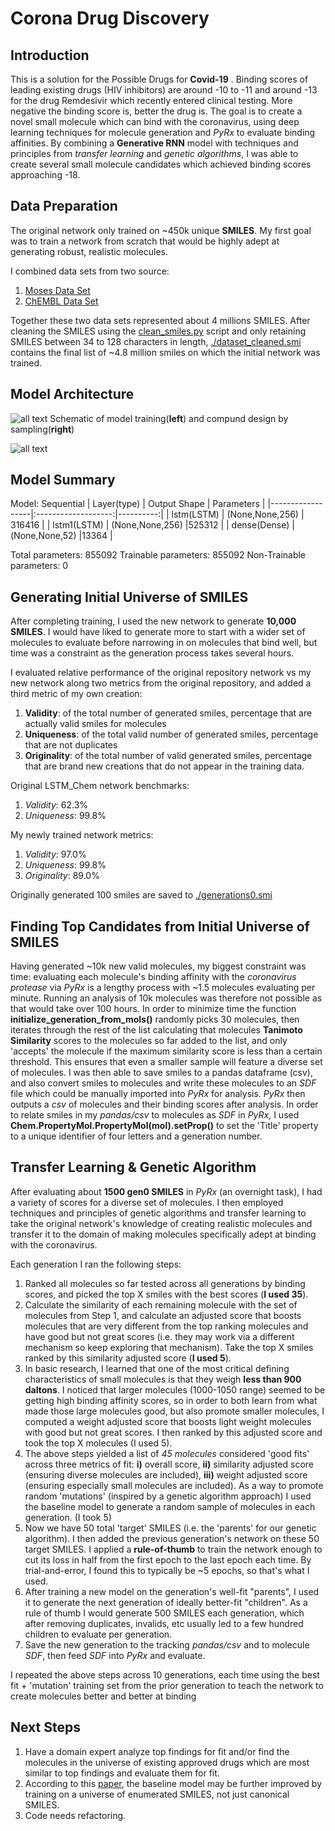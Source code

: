 # Corona Drug Discovery


## Introduction
This is a solution for the Possible Drugs for **Covid-19** . Binding scores of leading existing drugs (HIV inhibitors) are around -10 to -11  and around -13 for the drug Remdesivir which recently entered clinical testing. More negative the binding score is, better the drug is. The goal is to create a novel small molecule which can bind with the coronavirus, using deep learning techniques for molecule generation and *PyRx* to evaluate binding affinities. By combining a **Generative RNN** model with techniques and principles from *transfer learning* and *genetic algorithms*, I was able to create several small molecule candidates which achieved binding scores approaching -18.

## Data Preparation

The original network only trained on ~450k unique **SMILES**. My first goal was to train a network from scratch that would be highly adept at generating robust, realistic molecules.

I combined data sets from two source:

 1. [Moses Data Set]([https://github.com/molecularsets/moses](https://github.com/molecularsets/moses))
 2. [ChEMBL Data Set]([https://www.ebi.ac.uk/chembl/](https://www.ebi.ac.uk/chembl/))
 
Together these two data sets represented about 4 millions SMILES. After cleaning the SMILES using the [clean_smiles.py]([https://github.com/Luckygyana/Corona-Drug-Discovery/blob/master/clean_smiles.py](https://github.com/Luckygyana/Corona-Drug-Discovery/blob/master/clean_smiles.py)) script and only retaining SMILES between 34 to 128 characters in length, [./dataset_cleaned.smi]([https://github.com/Luckygyana/Corona-Drug-Discovery/blob/master/dataset_cleaned.smi](https://github.com/Luckygyana/Corona-Drug-Discovery/blob/master/dataset_cleaned.smi)) contains the final list of ~4.8 million smiles on which the initial network was trained.

 
## Model Architecture
![all text](https://onlinelibrary.wiley.com/cms/asset/e8c33e80-1633-4bfc-86da-7078c633b74c/minf201700111-toc-0001-m.jpg)
Schematic of model training(**left**) and compund design by sampling(**right**)




![all text](https://miro.medium.com/max/670/1*oa8X-Rn9AtmO2ZBEg76DTg.jpeg)

## Model Summary 
Model: Sequential
| Layer(type)      | Output Shape     | Parameters    |
|------------------|:-------------------:|----------:|
| lstm(LSTM)       | (None,None,256)   | 316416       |
| lstm1(LSTM)     | (None,None,256) |525312 |
| dense(Dense)    |(None,None,52)  |13364  |


Total parameters: 855092
Trainable parameters: 855092
Non-Trainable parameters: 0

## Generating Initial Universe of SMILES

After completing training, I used the new network to generate **10,000 SMILES**. I would have liked to generate more to start with a wider set of molecules to evaluate before narrowing in on molecules that bind well, but time was a constraint as the generation process takes several hours.

I evaluated relative performance of the original repository network vs my new network along two metrics from the original repository, and added a third metric of my own creation:
  1.  **Validity**: of the total number of generated smiles, percentage that are actually valid smiles for molecules
  2.  **Uniqueness**: of the total valid number of generated smiles, percentage that are not duplicates 
  3.  **Originality**: of the total number of valid generated smiles, percentage that are brand new creations that do not appear in the training data.
 
 Original LSTM_Chem network benchmarks: 
 1. *Validity*: 62.3% 
 2. *Uniqueness*: 99.8% 

My newly trained network metrics: 
1. *Validity*: 97.0% 
2. *Uniqueness*: 99.8% 
3. *Originality*: 89.0% 

Originally generated 100 smiles are saved to [./generations0.smi]([https://github.com/Luckygyana/Corona-Drug-Discovery/blob/master/generations0.smi](https://github.com/Luckygyana/Corona-Drug-Discovery/blob/master/generations0.smi))

## Finding Top Candidates from Initial Universe of SMILES

Having generated ~10k new valid molecules, my biggest constraint was time: evaluating each molecule's binding affinity with the *coronavirus protease* via *PyRx* is a lengthy process with ~1.5 molecules evaluating per minute. Running an analysis of 10k molecules was therefore not possible as that would take over 100 hours. In order to minimize time the function **initialize_generation_from_mols()** randomly picks 30 molecules, then iterates through the rest of the list calculating that molecules **Tanimoto Similarity** scores to the molecules so far added to the list, and only 'accepts' the molecule if the maximum similarity score is less than a certain threshold. This ensures that even a smaller sample will feature a diverse set of molecules. I was then able to save smiles to a pandas dataframe (csv), and also convert smiles to molecules and write these molecules to an *SDF* file which could be manually imported into *PyRx* for analysis. *PyRx* then outputs a *csv* of molecules and their binding scores after analysis. In order to relate smiles in my *pandas/csv* to molecules as *SDF* in *PyRx,* I used **Chem.PropertyMol.PropertyMol(mol).setProp()** to set the 'Title' property to a unique identifier of four letters and a generation number.


## Transfer Learning & Genetic Algorithm

After evaluating about **1500 gen0 SMILES** in *PyRx* (an overnight task), I had a variety of scores for a diverse set of molecules. I then employed techniques and principles of genetic algorithms and transfer learning to take the original network's knowledge of creating realistic molecules and transfer it to the domain of making molecules specifically adept at binding with the coronavirus.

Each generation I ran the following steps:

 1. Ranked all molecules so far tested across all generations by binding scores, and picked the top X smiles with the best scores (**I used 35**).
 2. Calculate the similarity of each remaining molecule with the set of molecules from Step 1, and calculate an adjusted score that boosts molecules that are very different from the top ranking molecules and have good but not great scores (i.e. they may work via a different mechanism so keep exploring that mechanism). Take the top X smiles ranked by this similarity adjusted score (**I used 5**).
 3. In basic research, I learned that one of the most critical defining characteristics of small molecules is that they weigh **less than 900 daltons**. I noticed that larger molecules (1000-1050 range) seemed to be getting high binding affinity scores, so in order to both learn from what made those large molecules good, but also promote smaller molecules, I computed a weight adjusted score that boosts light weight molecules with good but not great scores. I then ranked by this adjusted score and took the top X molecules (I used 5).
 4. The above steps yielded a list of *45 molecules* considered 'good fits' across three metrics of fit: 
	 **i)** overall score, 
	 **ii)** similarity adjusted score (ensuring diverse molecules are included), 
	**iii)** weight adjusted score (ensuring especially small molecules are included).
	 As a way to promote random 'mutations' (inspired by a genetic algorithm approach) I used the baseline model to generate a random sample of molecules in each generation. (I took 5)
  5. Now we have 50 total 'target' SMILES (i.e. the 'parents' for our genetic algorithm). I then added the previous generation's network on these 50 target SMILES. I applied a **rule-of-thumb** to train the network enough to cut its loss in half from the first epoch to the last epoch each time. By trial-and-error, I found this to typically be ~5 epochs, so that's what I used. 
  6. After training a new model on the generation's well-fit "parents", I used it to generate the next generation of ideally better-fit "children". As a rule of thumb I would generate 500 SMILES each generation, which after removing duplicates, invalids, etc usually led to a few hundred children to evaluate per generation.
  7. Save the new generation to the tracking *pandas/csv* and to molecule *SDF*, then feed *SDF* into *PyRx* and evaluate.


I repeated the above steps across 10 generations, each time using the best fit + 'mutation' training set from the prior generation to teach the network to create molecules better and better at binding

## Next Steps

 
1. Have a domain expert analyze top findings for fit and/or find the molecules in the universe of existing approved drugs which are most similar to top findings and evaluate them for fit.
 2. According to this [paper]([https://arxiv.org/pdf/1703.07076.pdf](https://arxiv.org/pdf/1703.07076.pdf)), the baseline model may be further improved by training on a universe of enumerated SMILES, not just canonical SMILES.
  3. Code needs refactoring.

